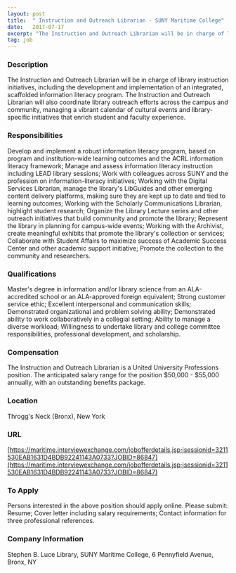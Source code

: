 ```yaml
---
layout: post
title:  " Instruction and Outreach Librarian - SUNY Maritime College"
date:   2017-07-17
excerpt: "The Instruction and Outreach Librarian will be in charge of library instruction initiatives, including the development and implementation of an integrated, scaffolded information literacy program. The Instruction and Outreach Librarian will also coordinate library outreach efforts across the campus and community, managing a vibrant calendar of cultural events and library-specific..."
tag: job
---
```


### Description   

The Instruction and Outreach Librarian will be in charge of library instruction initiatives, including the development and implementation of an integrated, scaffolded information literacy program. The Instruction and Outreach Librarian will also coordinate library outreach efforts across the campus and community, managing a vibrant calendar of cultural events and library-specific initiatives that enrich student and faculty experience.


### Responsibilities   

Develop and implement a robust information literacy program, based on program and institution-wide learning outcomes and the ACRL information literacy framework;
Manage and assess information literacy instruction including LEAD library sessions;
Work with colleagues across SUNY and the profession on information-literacy initiatives;
Working with the Digital Services Librarian, manage the library's LibGuides and other emerging content delivery platforms, making sure they are kept up to date and tied to learning outcomes;
Working with the Scholarly Communications Librarian, highlight student research;
Organize the Library Lecture series and other outreach initiatives that build community and promote the library;
Represent the library in planning for campus-wide events;
Working with the Archivist, create meaningful exhibits that promote the library's collection or services;
Collaborate with Student Affairs to maximize success of Academic Success Center and other academic support initiative;
Promote the collection to the community and researchers.


### Qualifications   

Master's degree in information and/or library science from an ALA-accredited school or an ALA-approved foreign equivalent;
Strong customer service ethic;
Excellent interpersonal and communication skills;
Demonstrated organizational and problem solving ability;
Demonstrated ability to work collaboratively in a collegial setting;
Ability to manage a diverse workload;
Willingness to undertake library and college committee responsibilities, professional development, and scholarship.


### Compensation   

The Instruction and Outreach Librarian is a United University Professions position. The anticipated salary range for the position $50,000 - $55,000 annually, with an outstanding benefits package.


### Location   

Throgg's Neck (Bronx), New York


### URL   

[https://maritime.interviewexchange.com/jobofferdetails.jsp;jsessionid=3211530EAB1631D4BDB92241143A0733?JOBID=86847](https://maritime.interviewexchange.com/jobofferdetails.jsp;jsessionid=3211530EAB1631D4BDB92241143A0733?JOBID=86847)

### To Apply   

Persons interested in the above position should apply online. Please submit: Resume; Cover letter including salary requirements; Contact information for three professional references.


### Company Information   

Stephen B. Luce Library, SUNY Maritime College, 6 Pennyfield Avenue, Bronx, NY




